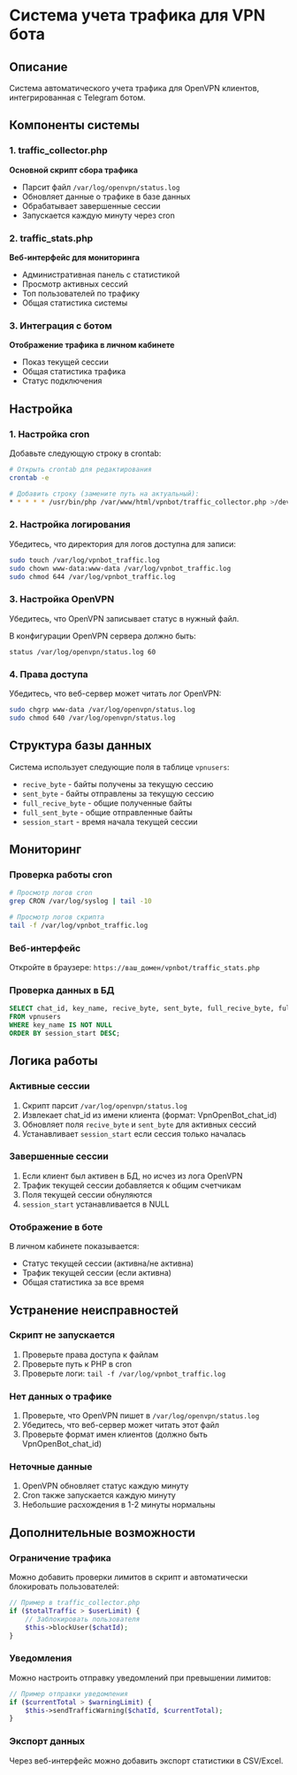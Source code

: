 # Система учета трафика для VPN бота

## Описание

Система автоматического учета трафика для OpenVPN клиентов, интегрированная с Telegram ботом.

## Компоненты системы

### 1. traffic_collector.php
**Основной скрипт сбора трафика**
- Парсит файл `/var/log/openvpn/status.log`
- Обновляет данные о трафике в базе данных
- Обрабатывает завершенные сессии
- Запускается каждую минуту через cron

### 2. traffic_stats.php
**Веб-интерфейс для мониторинга**
- Административная панель с статистикой
- Просмотр активных сессий
- Топ пользователей по трафику
- Общая статистика системы

### 3. Интеграция с ботом
**Отображение трафика в личном кабинете**
- Показ текущей сессии
- Общая статистика трафика
- Статус подключения

## Настройка

### 1. Настройка cron

Добавьте следующую строку в crontab:

```bash
# Открыть crontab для редактирования
crontab -e

# Добавить строку (замените путь на актуальный):
* * * * * /usr/bin/php /var/www/html/vpnbot/traffic_collector.php >/dev/null 2>&1
```

### 2. Настройка логирования

Убедитесь, что директория для логов доступна для записи:

```bash
sudo touch /var/log/vpnbot_traffic.log
sudo chown www-data:www-data /var/log/vpnbot_traffic.log
sudo chmod 644 /var/log/vpnbot_traffic.log
```

### 3. Настройка OpenVPN

Убедитесь, что OpenVPN записывает статус в нужный файл.

В конфигурации OpenVPN сервера должно быть:
```
status /var/log/openvpn/status.log 60
```

### 4. Права доступа

Убедитесь, что веб-сервер может читать лог OpenVPN:

```bash
sudo chgrp www-data /var/log/openvpn/status.log
sudo chmod 640 /var/log/openvpn/status.log
```

## Структура базы данных

Система использует следующие поля в таблице `vpnusers`:

- `recive_byte` - байты получены за текущую сессию
- `sent_byte` - байты отправлены за текущую сессию  
- `full_recive_byte` - общие полученные байты
- `full_sent_byte` - общие отправленные байты
- `session_start` - время начала текущей сессии

## Мониторинг

### Проверка работы cron
```bash
# Просмотр логов cron
grep CRON /var/log/syslog | tail -10

# Просмотр логов скрипта
tail -f /var/log/vpnbot_traffic.log
```

### Веб-интерфейс
Откройте в браузере: `https://ваш_домен/vpnbot/traffic_stats.php`

### Проверка данных в БД
```sql
SELECT chat_id, key_name, recive_byte, sent_byte, full_recive_byte, full_sent_byte, session_start 
FROM vpnusers 
WHERE key_name IS NOT NULL 
ORDER BY session_start DESC;
```

## Логика работы

### Активные сессии
1. Скрипт парсит `/var/log/openvpn/status.log`
2. Извлекает chat_id из имени клиента (формат: VpnOpenBot_chat_id)
3. Обновляет поля `recive_byte` и `sent_byte` для активных сессий
4. Устанавливает `session_start` если сессия только началась

### Завершенные сессии
1. Если клиент был активен в БД, но исчез из лога OpenVPN
2. Трафик текущей сессии добавляется к общим счетчикам
3. Поля текущей сессии обнуляются
4. `session_start` устанавливается в NULL

### Отображение в боте
В личном кабинете показывается:
- Статус текущей сессии (активна/не активна)
- Трафик текущей сессии (если активна)
- Общая статистика за все время

## Устранение неисправностей

### Скрипт не запускается
1. Проверьте права доступа к файлам
2. Проверьте путь к PHP в cron
3. Проверьте логи: `tail -f /var/log/vpnbot_traffic.log`

### Нет данных о трафике
1. Проверьте, что OpenVPN пишет в `/var/log/openvpn/status.log`
2. Убедитесь, что веб-сервер может читать этот файл
3. Проверьте формат имен клиентов (должно быть VpnOpenBot_chat_id)

### Неточные данные
1. OpenVPN обновляет статус каждую минуту
2. Cron также запускается каждую минуту
3. Небольшие расхождения в 1-2 минуты нормальны

## Дополнительные возможности

### Ограничение трафика
Можно добавить проверки лимитов в скрипт и автоматически блокировать пользователей:

```php
// Пример в traffic_collector.php
if ($totalTraffic > $userLimit) {
    // Заблокировать пользователя
    $this->blockUser($chatId);
}
```

### Уведомления
Можно настроить отправку уведомлений при превышении лимитов:

```php
// Пример отправки уведомления
if ($currentTotal > $warningLimit) {
    $this->sendTrafficWarning($chatId, $currentTotal);
}
```

### Экспорт данных
Через веб-интерфейс можно добавить экспорт статистики в CSV/Excel.